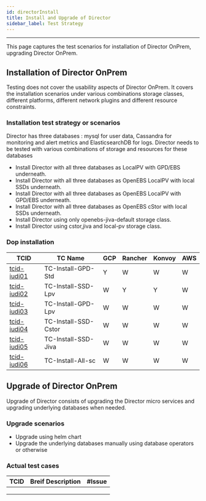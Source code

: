 ```yaml
---
id: directorInstall
title: Install and Upgrade of Director
sidebar_label: Test Strategy
---
```

------

This page captures the test scenarios for installation of Director OnPrem, upgrading Director OnPrem. 

## Installation of Director OnPrem

Testing does not cover the usability aspects of Director OnPrem. It covers the installation scenarios under various combinations storage classes, different platforms, different network plugins and different resource constraints.



### Installation test strategy or scenarios

Director has three databases : mysql for user data, Cassandra for monitoring and alert metrics and ElasticsearchDB for logs. Director needs to be tested with various combinations of storage and resources for these databases

- Install Director with all three databases as LocalPV with GPD/EBS underneath.
- Install Director with all three databases as OpenEBS LocalPV with local SSDs underneath.
- Install Director with all three databases as OpenEBS LocalPV with GPD/EBS underneath.
- Install Director with all three databases as OpenEBS cStor with local SSDs underneath.
- Install Director using only openebs-jiva-default storage class.
- Install Director using cstor,jiva and local-pv storage class.

### Dop installation

| TCID                                   | TC Name                   | GCP             | Rancher | Konvoy | AWS  |
| -------------------------------------- | ------------------------- | --------------- | ------- | ------ | ---- |
| [tcid-iudi01](tc-install-gpd-std)      | TC-Install-GPD-Std        | Y               | W       | W      | W    |
| [tcid-iudi02](tc-install-ssd-lpv)      | TC-Install-SSD-Lpv        | W               | Y       | Y      | W    |
| [tcid-iudi03](tc-install-gpd-lpv)      | TC-Install-GPD-Lpv        | W               | W       | W      | W    |
| [tcid-iudi04](tc-install-ssd-cstor)    | TC-Install-SSD-Cstor	     | W               | W       | W      | W    |
| [tcid-iudi05](tc-install-ssd-jiva)     | TC-Install-SSD-Jiva	     | W               | W       | W      | W    |
| [tcid-iudi06](tc-install-all-sc)       | TC-Install-All-sc	     | W               | W       | W      | W    |




## Upgrade of Director OnPrem

Upgrade of Director consists of upgrading the Director micro services and upgrading underlying databases when needed.

### Upgrade scenarios

- Upgrade using helm chart
- Upgrade the underlying databases manually using database operators or otherwise

### Actual test cases

| TCID | Breif Description | #Issue |
| ---- | ----------------- | ------ |
|      |                   |        |
|      |                   |        |
|      |                   |        |

